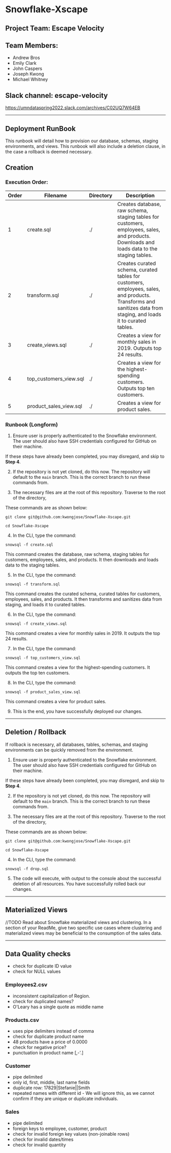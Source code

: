 # Snowflake-Xscape

## Project Team: Escape Velocity

## Team Members:

  - Andrew Bros
  - Emily Clark
  - John Caspers
  - Joseph Kwong
  - Michael Whitney

## Slack channel: escape-velocity
https://umndataspring2022.slack.com/archives/C02UQ7W64EB

-----

## Deployment RunBook
This runbook will detail how to provision our database, schemas, staging environments, and views. This runbook will also include a deletion clause, in the case a rollback is deemed necessary.

## Creation

### Execution Order:
| Order | Filename               | Directory | Description                                                                                                                                                       |
|-------|------------------------|-----------|-------------------------------------------------------------------------------------------------------------------------------------------------------------------|
| 1     | create.sql             | ./        | Creates database, raw schema, staging tables for customers, employees, sales, and products. Downloads and loads data to the staging tables.                       |
| 2     | transform.sql          | ./        | Creates curated schema, curated tables for customers, employees, sales, and products. Transforms and sanitizes data from staging, and loads it to curated tables. |
| 3     | create_views.sql       | ./        | Creates a view for monthly sales in 2019. Outputs top 24 results.                                                                                                 |
| 4     | top_customers_view.sql | ./        | Creates a view for the highest-spending customers. Outputs top ten customers.                                                                                     |
| 5     | product_sales_view.sql | ./        | Creates a view for product sales.                                                                                                                                 |

### Runbook (Longform)
1. Ensure user is properly authenticated to the Snowflake environment. The user should also have SSH credentials configured for GitHub on their machine.

If these steps have already been completed, you may disregard, and skip to **Step 4**.

2. If the repository is not yet cloned, do this now. The repository will default to the `main` branch. This is the correct branch to run these commands from.

3.  The necessary files are at the root of this repository. Traverse to the root of the directory, 

These commands are as shown below:

``` 
git clone git@github.com:kwongjose/Snowflake-Xscape.git

cd Snowflake-Xscape
```

4. In the CLI, type the command: 
```
snowsql -f create.sql
```
This command creates the database, raw schema, staging tables for customers, employees, sales, and products. It then downloads and loads data to the staging tables.

5. In the CLI, type the command: 
```
snowsql -f transform.sql
```
This command creates the curated schema, curated tables for customers, employees, sales, and products. It then transforms and sanitizes data from staging, and loads it to curated tables.

6. In the CLI, type the command: 
```
snowsql -f create_views.sql
```
This command creates a view for monthly sales in 2019. It outputs the top 24 results.

7. In the CLI, type the command: 
```
snowsql -f top_customers_view.sql
```
This command creates a view for the highest-spending customers. It outputs the top ten customers.

8. In the CLI, type the command: 
```
snowsql -f product_sales_view.sql
```
This command creates a view for product sales.

9. This is the end, you have successfully deployed our changes.

---

## Deletion / Rollback
If rollback is necessary, all databases, tables, schemas, and staging environments can be quickly removed from the environment.

1. Ensure user is properly authenticated to the Snowflake environment. The user should also have SSH credentials configured for GitHub on their machine.

If these steps have already been completed, you may disregard, and skip to **Step 4**.

2. If the repository is not yet cloned, do this now. The repository will default to the `main` branch. This is the correct branch to run these commands from.

3.  The necessary files are at the root of this repository. Traverse to the root of the directory, 

These commands are as shown below:

``` 
git clone git@github.com:kwongjose/Snowflake-Xscape.git

cd Snowflake-Xscape
```

4. In the CLI, type the command: 

```
snowsql -f drop.sql
```

5. The code will execute, with output to the console about the successful deletion of all resources. You have successfully rolled back our changes.

-----

## Materialized Views
//TODO
Read about Snowflake materialized views and clustering. In a section of your ReadMe, give two
specific use cases where clustering and materialized views may be beneficial to the consumption
of the sales data.

-----

## Data Quality checks

- check for duplicate ID value
- check for NULL values

### Employees2.csv
- inconsistent capitalization of Region.
- check for duplicated names?
- O'Leary has a single quote as middle name

### Products.csv
- uses pipe delimiters instead of comma
- check for duplicate product name
- 48 products have a price of 0.0000
- check for negative price?
- punctuation in product name [,-'.]

### Customer
- pipe delimited
- only id, first, middle, last name fields
- duplicate row:
  17829|Stefanie||Smith
- repeated names with different id - We will ignore this, as we cannot confirm if they are unique or duplicate individuals.

### Sales
- pipe delimited
- foreign keys to employee, customer, product
- check for invalid foreign key values (non-joinable rows)
- check for invalid dates/times
- check for invalid quantity